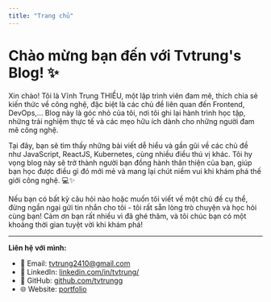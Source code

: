 ```yaml
---
title: "Trang chủ"
---
```


# Chào mừng bạn đến với Tvtrung's Blog! ✨

Xin chào! Tôi là Vĩnh Trung THIỀU, một lập trình viên đam mê, thích chia sẻ kiến thức về công nghệ, đặc biệt là các chủ đề liên quan đến Frontend, DevOps,... Blog này là góc nhỏ của tôi, nơi tôi ghi lại hành trình học tập, những trải nghiệm thực tế và các mẹo hữu ích dành cho những người đam mê công nghệ.

Tại đây, bạn sẽ tìm thấy những bài viết dễ hiểu và gần gũi về các chủ đề như JavaScript, ReactJS, Kubernetes, cùng nhiều điều thú vị khác. Tôi hy vọng blog này sẽ trở thành người bạn đồng hành thân thiện của bạn, giúp bạn học được điều gì đó mới mẻ và mang lại chút niềm vui khi khám phá thế giới công nghệ. 💻✨

Nếu bạn có bất kỳ câu hỏi nào hoặc muốn tôi viết về một chủ đề cụ thể, đừng ngần ngại gửi tin nhắn cho tôi - tôi rất sẵn lòng trò chuyện và học hỏi cùng bạn! Cảm ơn bạn rất nhiều vì đã ghé thăm, và tôi chúc bạn có một khoảng thời gian tuyệt vời khi khám phá! 

---

**Liên hệ với mình:**

- 📧 Email: [tvtrung2410@gmail.com](mailto:tvtrung2410@gmail.com)
- 💼 LinkedIn: [linkedin.com/in/tvtrung/](https://www.linkedin.com/in/tvtrung/)
- 👾 GitHub: [github.com/tvtrungg](https://github.com/tvtrungg)
- 🌐 Website: [portfolio](https://tvtrung.vercel.app)
